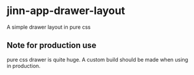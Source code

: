 # jinn-app-drawer-layout

A simple drawer layout in pure css

## Note for production use

pure css drawer is quite huge. A custom build should be made when using in production.
